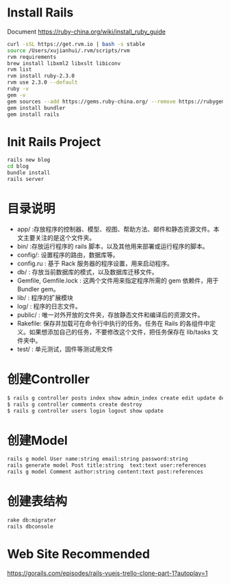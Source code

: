 # Install Rails
Document https://ruby-china.org/wiki/install_ruby_guide
``` bash
curl -sSL https://get.rvm.io | bash -s stable
source /Users/xujianhui/.rvm/scripts/rvm
rvm requirements
brew install libxml2 libxslt libiconv
rvm list
rvm install ruby-2.3.0
rvm use 2.3.0 --default
ruby -v
gem -v
gem sources --add https://gems.ruby-china.org/ --remove https://rubygems.org/
gem install bundler
gem install rails
``` 

# Init Rails Project

``` bash
rails new blog
cd blog
bundle install
rails server
``` 

# 目录说明

* app/ :存放程序的控制器、模型、视图、帮助方法、邮件和静态资源文件。本文主要关注的是这个文件夹。
* bin/ :存放运行程序的 rails 脚本，以及其他用来部署或运行程序的脚本。
* config/: 设置程序的路由，数据库等。
* config.ru : 基于 Rack 服务器的程序设置，用来启动程序。
* db/ : 存放当前数据库的模式，以及数据库迁移文件。
* Gemfile, Gemfile.lock : 这两个文件用来指定程序所需的 gem 依赖件，用于 Bundler gem。
* lib/ : 程序的扩展模块
* log/ : 程序的日志文件。
* public/ : 唯一对外开放的文件夹，存放静态文件和编译后的资源文件。
* Rakefile: 保存并加载可在命令行中执行的任务。任务在 Rails 的各组件中定义。如果想添加自己的任务，不要修改这个文件，把任务保存在 lib/tasks 文件夹中。
* test/ : 单元测试，固件等测试用文件

# 创建Controller

``` bash
$ rails g controller posts index show admin_index create edit update destroy
$ rails g controller comments create destroy 
$ rails g controller users login logout show update
``` 
# 创建Model
``` bash
rails g model User name:string email:string password:string
rails generate model Post title:string  text:text user:references
rails g model Comment author:string content:text post:references
```
# 创建表结构
``` bash
rake db:migrater
rails dbconsole
```


# Web Site Recommended
https://gorails.com/episodes/rails-vuejs-trello-clone-part-1?autoplay=1